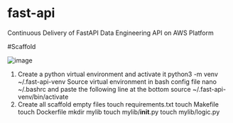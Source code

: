 # fast-api
Continuous Delivery of FastAPI Data Engineering API on AWS Platform

#Scaffold

![image](https://github.com/user-attachments/assets/289c1a70-2b29-448d-9b98-f38ee1b58184)

1. Create a python virtual environment and activate it
    python3 -m venv ~/.fast-api-venv
    Source virtual environment in bash config file
    nano ~/.bashrc
    and paste the following line at the bottom
    source ~/.fast-api-venv/bin/activate
2. Create all scaffold empty files
    touch requirements.txt
    touch Makefile
    touch Dockerfile
    mkdir mylib
    touch mylib/__init__.py
    touch mylib/logic.py